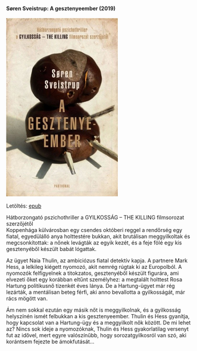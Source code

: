 #### <a name="id_1490">Søren Sveistrup: A gesztenyeember (2019)</a>
<img src="https://github.com/BercziSandor/calibre_lib/raw/main/Soren%20Sveistrup/A%20gesztenyeember%20%281490%29/cover.jpg" alt="cover" width="300"/>

Letöltés: [epub](https://github.com/BercziSandor/calibre_lib/raw/main/Soren%20Sveistrup/A%20gesztenyeember%20%281490%29/A%20gesztenyeember%20-%20Soren%20Sveistrup.epub)
<div><p class="description">Hátborzongató ​pszichothriller a GYILKOSSÁG – THE KILLING filmsorozat szerzőjétől<br>Koppenhága külvárosban egy csendes októberi reggel a rendőrség egy fiatal, egyedülálló anya holttestére bukkan, akit brutálisan meggyilkoltak és megcsonkítottak: a nőnek levágták az egyik kezét, és a feje fölé egy kis gesztenyéből készült babát lógattak.</p>
<p class="description">Az ügyet Naia Thulin, az ambiciózus fiatal detektív kapja. A partnere Mark Hess, a lelkileg kiégett nyomozó, akit nemrég rúgtak ki az Europolból. A nyomozók felfigyelnek a titokzatos, gesztenyéből készült figurára, ami elvezeti őket egy korábban eltűnt személyhez: a megtalált holttest Rosa Hartung politikusnő tizenkét éves lánya. De a Hartung-ügyet már rég lezárták, a mentálisan beteg férfi, aki anno bevallotta a gyilkosságát, már rács mögött van.</p>
<p class="description">Ám nem sokkal ezután egy másik nőt is meggyilkolnak, és a gyilkosság helyszínén ismét felbukkan a kis gesztenyeember. Thulin és Hess gyanítja, hogy kapcsolat van a Hartung-ügy és a meggyilkolt nők között. De mi lehet az? Nincs sok ideje a nyomozóknak, Thulin és Hess gyakorlatilag versenyt fut az idővel, mert egyre valószínűbb, hogy sorozatgyilkosról van szó, aki korántsem fejezte be ámokfutását…</p></div>

